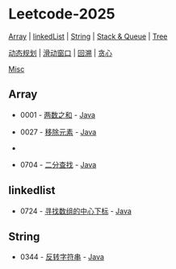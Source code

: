 # Leetcode-2025


[Array](#array) | [linkedList](#linkedlist) | [String](#string) | [Stack & Queue](#stack--queue) | [Tree](#tree)

[动态规划](#动态规划) | [滑动窗口](#滑动窗口) | [回溯](#回溯) | [贪心](#贪心)

[Misc](#misc)


## Array


- 0001 - [两数之和](https://leetcode.cn/problems/two-sum/description/) - [Java](java/src/main/java/q0001/Solution.java)


- 0027 - [移除元素](https://leetcode.cn/problems/remove-element/description/) - [Java](java/src/main/java/q0027/Solution.java)

- 
- 0704 - [二分查找](https://leetcode.cn/problems/binary-search/description/) - [Java](java/src/main/java/q0704/Solution.java)

## linkedlist


- 0724 - [寻找数组的中心下标](https://leetcode.cn/problems/find-pivot-index/description/) - [Java](java/src/main/java/q0724/Solution.java)


## String

- 0344 - [反转字符串](https://leetcode.cn/problems/reverse-string/description/) - [Java](java/src/main/java/q0344/Solution.java)
